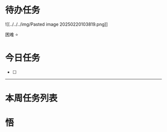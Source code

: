 # 待办任务
![[../../../img/Pasted image 20250220103819.png]]

困难
⭐

# 今日任务
- [ ] 




------
# 本周任务列表



# 悟